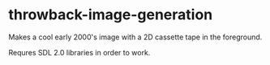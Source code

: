 # throwback-image-generation
Makes a cool early 2000's image with a 2D cassette tape in the foreground.

Requres SDL 2.0 libraries in order to work.
